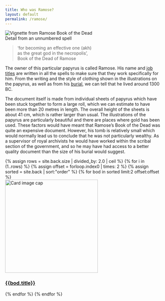 ```yaml
---
title: Who was Ramose?
layout: default
permalink: /ramose/
---
```


![Vignette from Ramose Book of the Dead]({{site.baseurl}}/images/06d.jpg)  
Detail from an unnumbered spell  

> ‘for becoming an effective one (akh)  
as the great god in the necropolis’,  
Book of the Dead of Ramose

The owner of this particular papyrus is called Ramose. His name and [job titles]({{site.baseurl}}/ramose/background/employment) are written in all the spells to make sure that they work specifically for him. From the writing and the style of clothing shown in the illustrations on the papyrus, as well as from his [burial]({{site.baseurl}}/ramose/background/discovery), we can tell that he lived around 1300 BC.

The document itself is made from individual sheets of papyrus which have been stuck together to form a large roll, which we can estimate to have been more than 20 metres in length. The overall height of the sheets is about 41 cm, which is rather larger than usual. The illustrations of the papyrus are particularly beautiful and there are places where gold has been used. These factors would have meant that Ramose’s Book of the Dead was quite an expensive document. However, his tomb is relatively small which would normally lead us to conclude that he was not particularly wealthy. As a supervisor of royal archivists he would have worked within the scribal section of the government, and so he may have had access to a better quality document than the size of his burial would suggest.


<div class="container mb-3">
  <div class="row">
{% assign rows = site.back.size | divided_by: 2.0 | ceil %}
{% for i in (1..rows) %}
{% assign offset = forloop.index0 | times: 2 %}
{% assign sorted = site.back | sort:"order" %}
    {% for bod in sorted limit:2 offset:offset %}
    <div class="col-md-4 mb-3">
      <div class="card h-100" >
        <a href="{{site.url}}{{site.baseurl}}{{ bod.permalink }}" class="stretched-link">
          <img class="card-img-top" src="{{site.url}}{{site.baseurl}}{{bod.image}}" alt="Card image cap" width="300" height="300"/>
        </a>
        <div class="card-body">
          <h3 class="lead mt-2">
            <a href="{{site.url}}{{site.baseurl}}{{ bod.permalink }}" class="stretched-link">{{bod.title}}</a>
          </h3>
        </div>
      </div>
    </div>
    {% endfor %}
  {% endfor %}
  </div>
</div>
